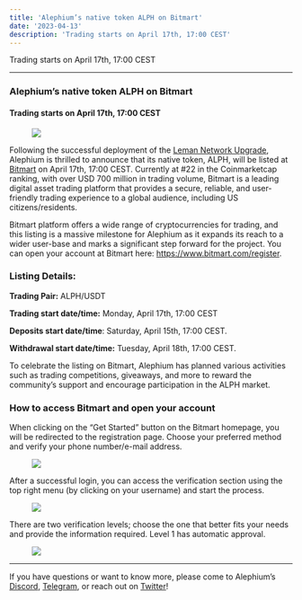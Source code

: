 ```yaml
---
title: 'Alephium’s native token ALPH on Bitmart'
date: '2023-04-13'
description: 'Trading starts on April 17th, 17:00 CEST'
---
```


Trading starts on April 17th, 17:00 CEST

---

### Alephium’s native token ALPH on Bitmart

#### Trading starts on April 17th, 17:00 CEST

<figure id="96a8" class="graf graf--figure graf-after--h4">
<img src="https://cdn-images-1.medium.com/max/800/0*UbGSPCikI7gEdDQW" class="graf-image" data-image-id="0*UbGSPCikI7gEdDQW" data-width="1280" data-height="720" data-is-featured="true" />
</figure>

Following the successful deployment of the <a href="https://medium.com/@alephium/the-leman-network-upgrade-is-live-f52c89b7dd6a" class="markup--anchor markup--p-anchor" data-href="https://medium.com/@alephium/the-leman-network-upgrade-is-live-f52c89b7dd6a" target="_blank">Leman Network Upgrade</a>, Alephium is thrilled to announce that its native token, ALPH, will be listed at <a href="https://www.bitmart.com/" class="markup--anchor markup--p-anchor" data-href="https://www.bitmart.com/" rel="noopener" target="_blank">Bitmart</a> on April 17th, 17:00 CEST. Currently at \#22 in the Coinmarketcap ranking, with over USD 700 million in trading volume, Bitmart is a leading digital asset trading platform that provides a secure, reliable, and user-friendly trading experience to a global audience, including US citizens/residents.

Bitmart platform offers a wide range of cryptocurrencies for trading, and this listing is a massive milestone for Alephium as it expands its reach to a wider user-base and marks a significant step forward for the project. You can open your account at Bitmart here: <a href="https://www.bitmart.com/register" class="markup--anchor markup--p-anchor" data-href="https://www.bitmart.com/register" rel="noopener" target="_blank">https://www.bitmart.com/register</a>.

### Listing Details:

**Trading Pair:** ALPH/USDT

**Trading start date/time:** Monday, April 17th, 17:00 CEST

**Deposits start date/time**: Saturday, April 15th, 17:00 CEST.

**Withdrawal start date/time:** Tuesday, April 18th, 17:00 CEST.

To celebrate the listing on Bitmart, Alephium has planned various activities such as trading competitions, giveaways, and more to reward the community’s support and encourage participation in the ALPH market.

### How to access Bitmart and open your account

When clicking on the “Get Started” button on the Bitmart homepage, you will be redirected to the registration page. Choose your preferred method and verify your phone number/e-mail address.

<figure id="029b" class="graf graf--figure graf-after--p">
<img src="https://cdn-images-1.medium.com/max/800/0*j9WIdzrX-2Cz6lqP" class="graf-image" data-image-id="0*j9WIdzrX-2Cz6lqP" data-width="1331" data-height="615" />
</figure>

After a successful login, you can access the verification section using the top right menu (by clicking on your username) and start the process.

<figure id="9b2e" class="graf graf--figure graf-after--p">
<img src="https://cdn-images-1.medium.com/max/800/0*-ctwTxvYUc4jspHI" class="graf-image" data-image-id="0*-ctwTxvYUc4jspHI" data-width="1350" data-height="358" />
</figure>

There are two verification levels; choose the one that better fits your needs and provide the information required. Level 1 has automatic approval.

<figure id="680e" class="graf graf--figure graf-after--p graf--trailing">
<img src="https://cdn-images-1.medium.com/max/800/0*Dg3KCzvP6AKYdGyP" class="graf-image" data-image-id="0*Dg3KCzvP6AKYdGyP" data-width="819" data-height="620" />
</figure>

---

If you have questions or want to know more, please come to Alephium’s <a href="http://alephium.org/discord" class="markup--anchor markup--p-anchor" data-href="http://alephium.org/discord" rel="noopener" target="_blank">Discord</a>, <a href="https://t.me/alephiumgroup" class="markup--anchor markup--p-anchor" data-href="https://t.me/alephiumgroup" rel="noopener" target="_blank">Telegram</a>, or reach out on <a href="https://twitter.com/alephium" class="markup--anchor markup--p-anchor" data-href="https://twitter.com/alephium" rel="noopener" target="_blank">Twitter</a>!
